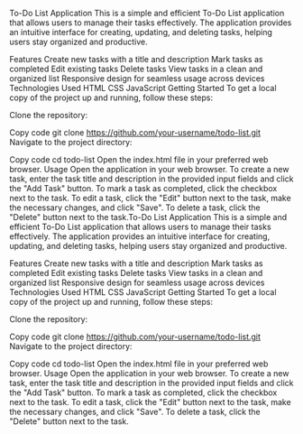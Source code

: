 To-Do List Application
This is a simple and efficient To-Do List application that allows users to manage their tasks effectively. The application provides an intuitive interface for creating, updating, and deleting tasks, helping users stay organized and productive.

Features
Create new tasks with a title and description
Mark tasks as completed
Edit existing tasks
Delete tasks
View tasks in a clean and organized list
Responsive design for seamless usage across devices
Technologies Used
HTML
CSS
JavaScript
Getting Started
To get a local copy of the project up and running, follow these steps:

Clone the repository:

Copy code
git clone https://github.com/your-username/todo-list.git
Navigate to the project directory:

Copy code
cd todo-list
Open the index.html file in your preferred web browser.
Usage
Open the application in your web browser.
To create a new task, enter the task title and description in the provided input fields and click the "Add Task" button.
To mark a task as completed, click the checkbox next to the task.
To edit a task, click the "Edit" button next to the task, make the necessary changes, and click "Save".
To delete a task, click the "Delete" button next to the task.To-Do List Application
This is a simple and efficient To-Do List application that allows users to manage their tasks effectively. The application provides an intuitive interface for creating, updating, and deleting tasks, helping users stay organized and productive.

Features
Create new tasks with a title and description
Mark tasks as completed
Edit existing tasks
Delete tasks
View tasks in a clean and organized list
Responsive design for seamless usage across devices
Technologies Used
HTML
CSS
JavaScript
Getting Started
To get a local copy of the project up and running, follow these steps:

Clone the repository:

Copy code
git clone https://github.com/your-username/todo-list.git
Navigate to the project directory:

Copy code
cd todo-list
Open the index.html file in your preferred web browser.
Usage
Open the application in your web browser.
To create a new task, enter the task title and description in the provided input fields and click the "Add Task" button.
To mark a task as completed, click the checkbox next to the task.
To edit a task, click the "Edit" button next to the task, make the necessary changes, and click "Save".
To delete a task, click the "Delete" button next to the task.
